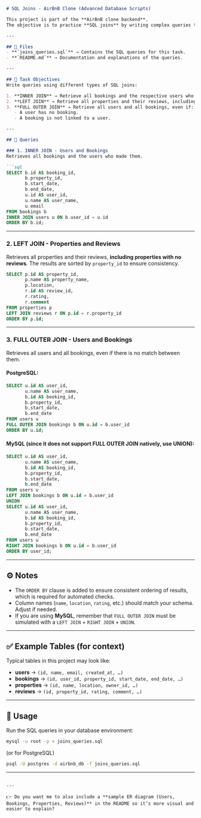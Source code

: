 ````markdown
# SQL Joins - AirBnB Clone (Advanced Database Scripts)

This project is part of the **AirBnB clone backend**.  
The objective is to practice **SQL joins** by writing complex queries to combine data from multiple tables.

---

## 📂 Files
- **`joins_queries.sql`** → Contains the SQL queries for this task.
- **`README.md`** → Documentation and explanations of the queries.

---

## 🔑 Task Objectives
Write queries using different types of SQL joins:

1. **INNER JOIN** → Retrieve all bookings and the respective users who made those bookings.
2. **LEFT JOIN** → Retrieve all properties and their reviews, including properties that have no reviews.
3. **FULL OUTER JOIN** → Retrieve all users and all bookings, even if:
   - A user has no booking.
   - A booking is not linked to a user.

---

## 📝 Queries

### 1. INNER JOIN - Users and Bookings
Retrieves all bookings and the users who made them.

```sql
SELECT b.id AS booking_id,
       b.property_id,
       b.start_date,
       b.end_date,
       u.id AS user_id,
       u.name AS user_name,
       u.email
FROM bookings b
INNER JOIN users u ON b.user_id = u.id
ORDER BY b.id;
````

---

### 2. LEFT JOIN - Properties and Reviews

Retrieves all properties and their reviews, **including properties with no reviews**.
The results are sorted by `property_id` to ensure consistency.

```sql
SELECT p.id AS property_id,
       p.name AS property_name,
       p.location,
       r.id AS review_id,
       r.rating,
       r.comment
FROM properties p
LEFT JOIN reviews r ON p.id = r.property_id
ORDER BY p.id;
```

---

### 3. FULL OUTER JOIN - Users and Bookings

Retrieves all users and all bookings, even if there is no match between them.

#### PostgreSQL:

```sql
SELECT u.id AS user_id,
       u.name AS user_name,
       b.id AS booking_id,
       b.property_id,
       b.start_date,
       b.end_date
FROM users u
FULL OUTER JOIN bookings b ON u.id = b.user_id
ORDER BY u.id;
```

#### MySQL (since it does not support FULL OUTER JOIN natively, use UNION):

```sql
SELECT u.id AS user_id,
       u.name AS user_name,
       b.id AS booking_id,
       b.property_id,
       b.start_date,
       b.end_date
FROM users u
LEFT JOIN bookings b ON u.id = b.user_id
UNION
SELECT u.id AS user_id,
       u.name AS user_name,
       b.id AS booking_id,
       b.property_id,
       b.start_date,
       b.end_date
FROM users u
RIGHT JOIN bookings b ON u.id = b.user_id
ORDER BY user_id;
```

---

## ⚙️ Notes

* The `ORDER BY` clause is added to ensure consistent ordering of results, which is required for automated checks.
* Column names (`name`, `location`, `rating`, etc.) should match your schema. Adjust if needed.
* If you are using **MySQL**, remember that `FULL OUTER JOIN` must be simulated with a `LEFT JOIN` + `RIGHT JOIN` + `UNION`.

---

## ✅ Example Tables (for context)

Typical tables in this project may look like:

* **users** → `(id, name, email, created_at, …)`
* **bookings** → `(id, user_id, property_id, start_date, end_date, …)`
* **properties** → `(id, name, location, owner_id, …)`
* **reviews** → `(id, property_id, rating, comment, …)`

---

## 🚀 Usage

Run the SQL queries in your database environment:

```bash
mysql -u root -p < joins_queries.sql
```

(or for PostgreSQL)

```bash
psql -U postgres -d airbnb_db -f joins_queries.sql
```

---

```

---

👉 Do you want me to also include a **sample ER diagram (Users, Bookings, Properties, Reviews)** in the README so it’s more visual and easier to explain?
```
